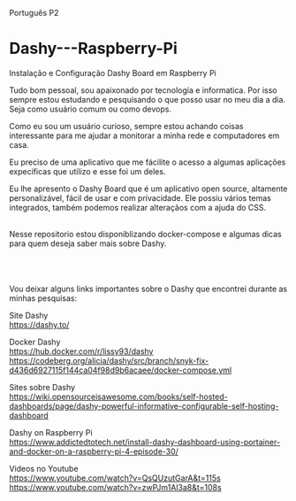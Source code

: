 Português P2


# Dashy---Raspberry-Pi
Instalação e Configuração Dashy Board em Raspberry Pi

Tudo bom pessoal, sou apaixonado por tecnología e informatica. Por isso sempre estou estudando e pesquisando o que posso usar no meu dia a dia. Seja como usuário comum ou como devops.

Como eu sou um usuário curioso, sempre estou achando coisas interessante para me ajudar a monitorar a minha rede e computadores em casa.

Eu preciso de uma aplicativo que me fácilite o acesso a algumas aplicações expecificas que utilizo e esse foi um deles.

Eu lhe apresento o Dashy Board que é um aplicativo open source, altamente personalizável, fácil de usar e com privacidade. Ele possiu vários temas integrados, também podemos realizar alteraçãos com a ajuda do CSS.<br>
<br>


Nesse repositorio estou disponiblizando docker-compose e algumas dicas para quem deseja saber mais sobre Dashy.<br>
<br>
<br>
<br>

Vou deixar alguns links importantes sobre o Dashy que encontrei durante as minhas pesquisas:<br>

Site Dashy<br>
https://dashy.to/

Docker Dashy<br>
https://hub.docker.com/r/lissy93/dashy<br>
https://codeberg.org/alicia/dashy/src/branch/snyk-fix-d436d6927115f144ca04f98d9b6acaee/docker-compose.yml

Sites sobre Dashy<br>
https://wiki.opensourceisawesome.com/books/self-hosted-dashboards/page/dashy-powerful-informative-configurable-self-hosting-dashboard

Dashy on Raspberry Pi<br>
https://www.addictedtotech.net/install-dashy-dashboard-using-portainer-and-docker-on-a-raspberry-pi-4-episode-30/

Videos no Youtube<br>
https://www.youtube.com/watch?v=QsQUzutGarA&t=115s<br>
https://www.youtube.com/watch?v=zwPJm1Al3a8&t=108s


